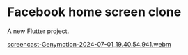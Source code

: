 # Facebook home screen clone

A new Flutter project.

[screencast-Genymotion-2024-07-01_19.40.54.941.webm](https://github.com/mahmoud-momen/Facebook/assets/87393734/fb0b143b-9fb1-419d-8dc1-54aaba0a5b71)
